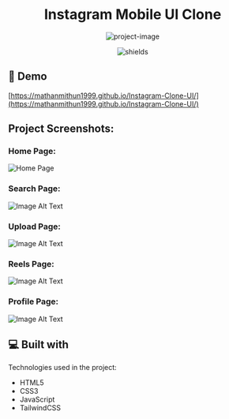 <h1 align="center" id="title">Instagram Mobile UI Clone</h1>

<p align="center"><img src="https://socialify.git.ci/MaThanMiThun1999/Instagram-Clone-UI/image?description=1&amp;descriptionEditable=INSRAGRAM%20MOBILE%20UI%20CLONE&amp;font=Rokkitt&amp;logo=https%3A%2F%2Fpngbuy.com%2Fwp-content%2Fuploads%2F2023%2F06%2Fsplash-instagram-logo-png-4-400x400.png&amp;name=1&amp;pattern=Signal&amp;theme=Light" alt="project-image"></p>

<p align="center"><img src="https://img.shields.io/badge/This_Is-MaThanMiThun-blue" alt="shields"></p>

<h2>🚀 Demo</h2>

[https://mathanmithun1999.github.io/Instagram-Clone-UI/](https://mathanmithun1999.github.io/Instagram-Clone-UI/)

<h2>Project Screenshots:</h2>
<h3>Home Page:</h3>

<img src="https://private-user-images.githubusercontent.com/110737618/315282058-8e4df739-e452-4444-b44f-6efcf1664f47.gif?jwt=eyJhbGciOiJIUzI1NiIsInR5cCI6IkpXVCJ9.eyJpc3MiOiJnaXRodWIuY29tIiwiYXVkIjoicmF3LmdpdGh1YnVzZXJjb250ZW50LmNvbSIsImtleSI6ImtleTUiLCJleHAiOjE3MTEwMjMyMDQsIm5iZiI6MTcxMTAyMjkwNCwicGF0aCI6Ii8xMTA3Mzc2MTgvMzE1MjgyMDU4LThlNGRmNzM5LWU0NTItNDQ0NC1iNDRmLTZlZmNmMTY2NGY0Ny5naWY_WC1BbXotQWxnb3JpdGhtPUFXUzQtSE1BQy1TSEEyNTYmWC1BbXotQ3JlZGVudGlhbD1BS0lBVkNPRFlMU0E1M1BRSzRaQSUyRjIwMjQwMzIxJTJGdXMtZWFzdC0xJTJGczMlMkZhd3M0X3JlcXVlc3QmWC1BbXotRGF0ZT0yMDI0MDMyMVQxMjA4MjRaJlgtQW16LUV4cGlyZXM9MzAwJlgtQW16LVNpZ25hdHVyZT1hODIxYmUwYWQyMDY0ZDI4NTExYmYyMDc3YTMwZTQwZjk0ZjRlYmQ2YTdhOWNhNjI2Y2ZlNTdhYjQ1OTY5ZDNiJlgtQW16LVNpZ25lZEhlYWRlcnM9aG9zdCZhY3Rvcl9pZD0wJmtleV9pZD0wJnJlcG9faWQ9MCJ9.pk4_Qd21MLoFNDwYQwNOgQxX02vEZOgKPn0nCZNML48" alt="Home Page">

<h3>Search Page:</h3>

![Image Alt Text](https://private-user-images.githubusercontent.com/110737618/315292557-dd48fc27-28e9-403e-9044-6577ffb85e5d.gif?jwt=eyJhbGciOiJIUzI1NiIsInR5cCI6IkpXVCJ9.eyJpc3MiOiJnaXRodWIuY29tIiwiYXVkIjoicmF3LmdpdGh1YnVzZXJjb250ZW50LmNvbSIsImtleSI6ImtleTUiLCJleHAiOjE3MTEwMjUwNDUsIm5iZiI6MTcxMTAyNDc0NSwicGF0aCI6Ii8xMTA3Mzc2MTgvMzE1MjkyNTU3LWRkNDhmYzI3LTI4ZTktNDAzZS05MDQ0LTY1NzdmZmI4NWU1ZC5naWY_WC1BbXotQWxnb3JpdGhtPUFXUzQtSE1BQy1TSEEyNTYmWC1BbXotQ3JlZGVudGlhbD1BS0lBVkNPRFlMU0E1M1BRSzRaQSUyRjIwMjQwMzIxJTJGdXMtZWFzdC0xJTJGczMlMkZhd3M0X3JlcXVlc3QmWC1BbXotRGF0ZT0yMDI0MDMyMVQxMjM5MDVaJlgtQW16LUV4cGlyZXM9MzAwJlgtQW16LVNpZ25hdHVyZT02NTk2Nzg0ZGM2MTZlNDFhY2IzZjFmMzY0YzAzZWM4NmZmMTMyNWUzNjg2YjgyMDlmZjRhNDgzMWU0Y2IxNTY3JlgtQW16LVNpZ25lZEhlYWRlcnM9aG9zdCZhY3Rvcl9pZD0wJmtleV9pZD0wJnJlcG9faWQ9MCJ9.ab8E-7DHFV7s_D6ukTo4yrc15JHfmRKhLtFU-9n--p4)

<h3>Upload Page:</h3>

![Image Alt Text](https://private-user-images.githubusercontent.com/110737618/315297608-aad2dce6-7731-44d8-ab58-b2c8ea4d8ab2.gif?jwt=eyJhbGciOiJIUzI1NiIsInR5cCI6IkpXVCJ9.eyJpc3MiOiJnaXRodWIuY29tIiwiYXVkIjoicmF3LmdpdGh1YnVzZXJjb250ZW50LmNvbSIsImtleSI6ImtleTUiLCJleHAiOjE3MTEwMjYwNjcsIm5iZiI6MTcxMTAyNTc2NywicGF0aCI6Ii8xMTA3Mzc2MTgvMzE1Mjk3NjA4LWFhZDJkY2U2LTc3MzEtNDRkOC1hYjU4LWIyYzhlYTRkOGFiMi5naWY_WC1BbXotQWxnb3JpdGhtPUFXUzQtSE1BQy1TSEEyNTYmWC1BbXotQ3JlZGVudGlhbD1BS0lBVkNPRFlMU0E1M1BRSzRaQSUyRjIwMjQwMzIxJTJGdXMtZWFzdC0xJTJGczMlMkZhd3M0X3JlcXVlc3QmWC1BbXotRGF0ZT0yMDI0MDMyMVQxMjU2MDdaJlgtQW16LUV4cGlyZXM9MzAwJlgtQW16LVNpZ25hdHVyZT1jZTZlN2Q3NDhhZDA3M2ViMzc0MmM3ZTg5MGFlOThjNjhmYTYzNTQwMmQ3MDA0Mzc3MzM3NjIzOWMyMGY5YTEzJlgtQW16LVNpZ25lZEhlYWRlcnM9aG9zdCZhY3Rvcl9pZD0wJmtleV9pZD0wJnJlcG9faWQ9MCJ9.v-j8G9x1FL_a4q0KY5pWbD7-xj66R3Li4WlkHgHs9N0)

<h3>Reels Page:</h3>

![Image Alt Text](https://private-user-images.githubusercontent.com/110737618/315302120-50df733d-f7df-496a-a402-ff8e0bc7c9fc.gif?jwt=eyJhbGciOiJIUzI1NiIsInR5cCI6IkpXVCJ9.eyJpc3MiOiJnaXRodWIuY29tIiwiYXVkIjoicmF3LmdpdGh1YnVzZXJjb250ZW50LmNvbSIsImtleSI6ImtleTUiLCJleHAiOjE3MTEwMjcwMDcsIm5iZiI6MTcxMTAyNjcwNywicGF0aCI6Ii8xMTA3Mzc2MTgvMzE1MzAyMTIwLTUwZGY3MzNkLWY3ZGYtNDk2YS1hNDAyLWZmOGUwYmM3YzlmYy5naWY_WC1BbXotQWxnb3JpdGhtPUFXUzQtSE1BQy1TSEEyNTYmWC1BbXotQ3JlZGVudGlhbD1BS0lBVkNPRFlMU0E1M1BRSzRaQSUyRjIwMjQwMzIxJTJGdXMtZWFzdC0xJTJGczMlMkZhd3M0X3JlcXVlc3QmWC1BbXotRGF0ZT0yMDI0MDMyMVQxMzExNDdaJlgtQW16LUV4cGlyZXM9MzAwJlgtQW16LVNpZ25hdHVyZT04ZjBkNjVjNDFkYWU2YzRlYWQ3OWYwNDM4M2UyMzA0YmYxNmQ3NmI1YTZhODE2YzI5ZTljYzU3NTJlZmI0MzUyJlgtQW16LVNpZ25lZEhlYWRlcnM9aG9zdCZhY3Rvcl9pZD0wJmtleV9pZD0wJnJlcG9faWQ9MCJ9.6HlfZrQRSQ4_sech67A1bkqeaxRqHOqhpZK3ZVmxARI)

<h3>Profile Page:</h3>

![Image Alt Text](https://private-user-images.githubusercontent.com/110737618/315306013-a9c49edc-275d-44df-b264-4b41532f6120.gif?jwt=eyJhbGciOiJIUzI1NiIsInR5cCI6IkpXVCJ9.eyJpc3MiOiJnaXRodWIuY29tIiwiYXVkIjoicmF3LmdpdGh1YnVzZXJjb250ZW50LmNvbSIsImtleSI6ImtleTUiLCJleHAiOjE3MTEwMjc3MTMsIm5iZiI6MTcxMTAyNzQxMywicGF0aCI6Ii8xMTA3Mzc2MTgvMzE1MzA2MDEzLWE5YzQ5ZWRjLTI3NWQtNDRkZi1iMjY0LTRiNDE1MzJmNjEyMC5naWY_WC1BbXotQWxnb3JpdGhtPUFXUzQtSE1BQy1TSEEyNTYmWC1BbXotQ3JlZGVudGlhbD1BS0lBVkNPRFlMU0E1M1BRSzRaQSUyRjIwMjQwMzIxJTJGdXMtZWFzdC0xJTJGczMlMkZhd3M0X3JlcXVlc3QmWC1BbXotRGF0ZT0yMDI0MDMyMVQxMzIzMzNaJlgtQW16LUV4cGlyZXM9MzAwJlgtQW16LVNpZ25hdHVyZT02NWJkNzQxNTVlNDUzY2Q1NTEzNzFhMmNlOGU2YjVhOTUxZWMxZTJiOTE5N2Q4MjYwZWZmNGRlMGUxMWRhNzAxJlgtQW16LVNpZ25lZEhlYWRlcnM9aG9zdCZhY3Rvcl9pZD0wJmtleV9pZD0wJnJlcG9faWQ9MCJ9.Zu5WpYYRTau9Qkljg1bdpU9EptrXTjnjl1aec1FOuDk)


<h2>💻 Built with</h2>

Technologies used in the project:

*   HTML5
*   CSS3
*   JavaScript
*   TailwindCSS

